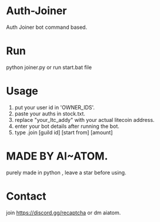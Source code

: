# Auth-Joiner
Auth Joiner bot command based. 

# Run 
python joiner.py or run start.bat file

# Usage
1. put your user id in 'OWNER_IDS'.
2. paste your auths in stock.txt.
3. replace "your_ltc_addy" with your actual litecoin address.
4. enter your bot details after running the bot.
5. type .join [guild id] [start from] [amount]

# MADE BY AI~ATOM.
purely made in python , leave a star before using.

# Contact
join https://discord.gg/recaptcha or dm aiatom.
